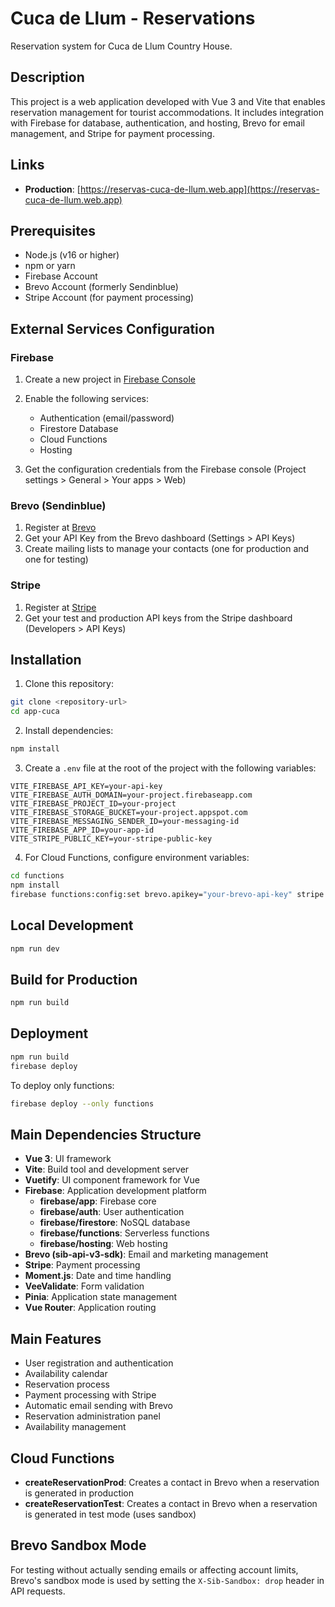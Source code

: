 # Cuca de Llum - Reservations

Reservation system for Cuca de Llum Country House.

## Description

This project is a web application developed with Vue 3 and Vite that enables reservation management for tourist accommodations. It includes integration with Firebase for database, authentication, and hosting, Brevo for email management, and Stripe for payment processing.

## Links

- **Production**: [https://reservas-cuca-de-llum.web.app](https://reservas-cuca-de-llum.web.app)

## Prerequisites

- Node.js (v16 or higher)
- npm or yarn
- Firebase Account
- Brevo Account (formerly Sendinblue)
- Stripe Account (for payment processing)

## External Services Configuration

### Firebase

1. Create a new project in [Firebase Console](https://console.firebase.google.com/)
2. Enable the following services:
   - Authentication (email/password)
   - Firestore Database
   - Cloud Functions
   - Hosting

3. Get the configuration credentials from the Firebase console (Project settings > General > Your apps > Web)

### Brevo (Sendinblue)

1. Register at [Brevo](https://www.brevo.com/)
2. Get your API Key from the Brevo dashboard (Settings > API Keys)
3. Create mailing lists to manage your contacts (one for production and one for testing)

### Stripe

1. Register at [Stripe](https://stripe.com/)
2. Get your test and production API keys from the Stripe dashboard (Developers > API Keys)

## Installation

1. Clone this repository:
```bash
git clone <repository-url>
cd app-cuca
```

2. Install dependencies:
```bash
npm install
```

3. Create a `.env` file at the root of the project with the following variables:
```
VITE_FIREBASE_API_KEY=your-api-key
VITE_FIREBASE_AUTH_DOMAIN=your-project.firebaseapp.com
VITE_FIREBASE_PROJECT_ID=your-project
VITE_FIREBASE_STORAGE_BUCKET=your-project.appspot.com
VITE_FIREBASE_MESSAGING_SENDER_ID=your-messaging-id
VITE_FIREBASE_APP_ID=your-app-id
VITE_STRIPE_PUBLIC_KEY=your-stripe-public-key
```

4. For Cloud Functions, configure environment variables:
```bash
cd functions
npm install
firebase functions:config:set brevo.apikey="your-brevo-api-key" stripe.secret="your-stripe-secret-key"
```

## Local Development

```bash
npm run dev
```

## Build for Production

```bash
npm run build
```

## Deployment

```bash
npm run build
firebase deploy
```

To deploy only functions:
```bash
firebase deploy --only functions
```

## Main Dependencies Structure

- **Vue 3**: UI framework
- **Vite**: Build tool and development server
- **Vuetify**: UI component framework for Vue
- **Firebase**: Application development platform
  - **firebase/app**: Firebase core
  - **firebase/auth**: User authentication
  - **firebase/firestore**: NoSQL database
  - **firebase/functions**: Serverless functions
  - **firebase/hosting**: Web hosting
- **Brevo (sib-api-v3-sdk)**: Email and marketing management
- **Stripe**: Payment processing
- **Moment.js**: Date and time handling
- **VeeValidate**: Form validation
- **Pinia**: Application state management
- **Vue Router**: Application routing

## Main Features

- User registration and authentication
- Availability calendar
- Reservation process
- Payment processing with Stripe
- Automatic email sending with Brevo
- Reservation administration panel
- Availability management

## Cloud Functions

- **createReservationProd**: Creates a contact in Brevo when a reservation is generated in production
- **createReservationTest**: Creates a contact in Brevo when a reservation is generated in test mode (uses sandbox)

## Brevo Sandbox Mode

For testing without actually sending emails or affecting account limits, Brevo's sandbox mode is used by setting the `X-Sib-Sandbox: drop` header in API requests.